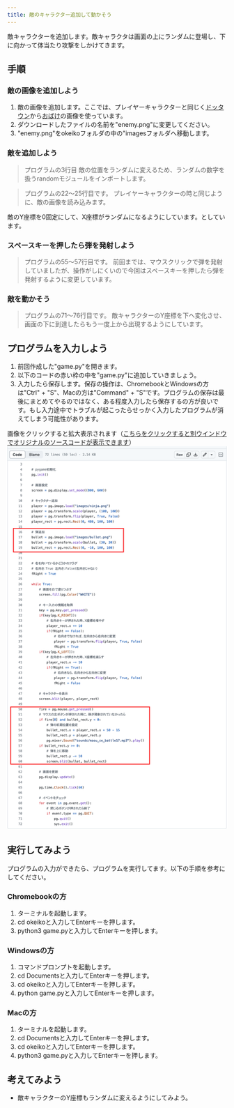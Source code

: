 ```yaml
---
title: 敵のキャラクター追加して動かそう
---
```

敵キャラクターを追加します。敵キャラクタは画面の上にランダムに登場し、下に向かって体当たり攻撃をしかけてきます。

## 手順
### 敵の画像を追加しよう
1. 敵の画像を追加します。ここでは、プレイヤーキャラクターと同じく[ドッタウン](https://dotown.maeda-design-room.net/)から[おばけ](https://dotown.maeda-design-room.net/1704/)の画像を使っています。
2. ダウンロードしたファイルの名前を"enemy.png"に変更してください。
3. "enemy.png"をokeikoフォルダの中の"imagesフォルダへ移動します。

### 敵を追加しよう
> プログラムの3行目
敵の位置をランダムに変えるため、ランダムの数字を扱うrandomモジュールをインポートします。

> プログラムの22〜25行目です。
プレイヤーキャラクターの時と同じように、敵の画像を読み込みます。

敵のY座標を0固定にして、X座標がランダムになるようにしています。としています。

### スペースキーを押したら弾を発射しよう
> プログラムの55〜57行目です。
前回までは、マウスクリックで弾を発射していましたが、操作がしにくいので今回はスペースキーを押したら弾を発射するように変更しています。

### 敵を動かそう
> プログラムの71〜76行目です。
敵キャラクターのY座標を下へ変化させ、画面の下に到達したらもう一度上から出現するようにしています。

## プログラムを入力しよう
1. 前回作成した"game.py"を開きます。
1. 以下のコードの赤い枠の中を"game.py"に追加していきましょう。
1. 入力したら保存します。保存の操作は、ChromebookとWindowsの方は"Ctrl" + "S"、Macの方は"Command" + "S"です。プログラムの保存は最後にまとめてやるのではなく、ある程度入力したら保存するの方が良いです。もし入力途中でトラブルが起こったらせっかく入力したプログラムが消えてしまう可能性があります。

画像をクリックすると拡大表示されます（[こちらをクリックすると別ウインドウでオリジナルのソースコードが表示できます](https://github.com/kwaka1208/resources/blob/main/pygame/game05.py)）
[![](https://raw.githubusercontent.com/kwaka1208/resources/main/pygame/game05.png)](https://raw.githubusercontent.com/kwaka1208/resources/main/pygame/game05.png)

## 実行してみよう
プログラムの入力ができたら、プログラムを実行してます。以下の手順を参考にしてください。

### Chromebookの方
1. ターミナルを起動します。
1. cd okeikoと入力してEnterキーを押します。
1. python3 game.pyと入力してEnterキーを押します。

### Windowsの方
1. コマンドプロンプトを起動します。
1. cd Documentsと入力してEnterキーを押します。
1. cd okeikoと入力してEnterキーを押します。
1. python game.pyと入力してEnterキーを押します。

### Macの方
1. ターミナルを起動します。
1. cd Documentsと入力してEnterキーを押します。
1. cd okeikoと入力してEnterキーを押します。
1. python3 game.pyと入力してEnterキーを押します。

## 考えてみよう
- 敵キャラクターのY座標もランダムに変えるようにしてみよう。


